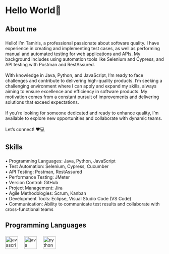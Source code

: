 <h1 align="left">Hello World👋</h1>

###

<h2 align="left">About me</h2>

###

<p align="left">Hello! I’m Tamiris, a professional passionate about software quality. I have experience in creating and implementing test cases, as well as performing manual and automated testing for web applications and APIs. My background includes using automation tools like Selenium and Cypress, and API testing with Postman and RestAssured.<br><br>With knowledge in Java, Python, and JavaScript, I’m ready to face challenges and contribute to delivering high-quality products. I’m seeking a challenging environment where I can apply and expand my skills, always aiming to ensure excellence and efficiency in software products. My motivation comes from a constant pursuit of improvements and delivering solutions that exceed expectations.<br><br>If you’re looking for someone dedicated and ready to enhance quality, I’m available to explore new opportunities and collaborate with dynamic teams.<br><br>Let’s connect! ❤️💻</p>

###

<h2 align="left">Skills</h2>

###

<p align="left">• Programming Languages: Java, Python, JavaScript<br>• Test Automation: Selenium, Cypress, Cucumber<br>• API Testing: Postman, RestAssured<br>• Performance Testing: JMeter<br>• Version Control: GitHub<br>• Project Management: Jira<br>• Agile Methodologies: Scrum, Kanban<br>• Development Tools: Eclipse, Visual Studio Code (VS Code)<br>• Communication: Ability to communicate test results and collaborate with cross-functional teams</p>

###

<h2 align="left">Programming Languages</h2>

###

<div align="left">
  <img src="https://cdn.jsdelivr.net/gh/devicons/devicon/icons/javascript/javascript-original.svg" height="40" alt="javascript logo"  />
  <img width="12" />
  <img src="https://cdn.jsdelivr.net/gh/devicons/devicon/icons/java/java-original.svg" height="40" alt="java logo"  />
  <img width="12" />
  <img src="https://cdn.jsdelivr.net/gh/devicons/devicon/icons/python/python-original.svg" height="40" alt="python logo"  />
</div>

###
